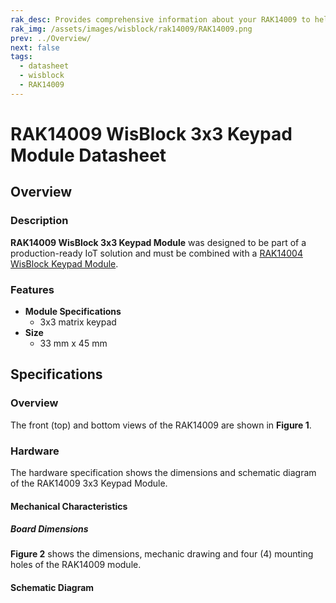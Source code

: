 ```yaml
---
rak_desc: Provides comprehensive information about your RAK14009 to help you use it. This information includes technical specifications, characteristics, and requirements, and it also discusses the device components.
rak_img: /assets/images/wisblock/rak14009/RAK14009.png
prev: ../Overview/
next: false
tags:
  - datasheet
  - wisblock
  - RAK14009
---
```


# RAK14009 WisBlock 3x3 Keypad Module Datasheet

## Overview
### Description

**RAK14009 WisBlock 3x3 Keypad Module** was designed to be part of a production-ready IoT solution and must be combined with a [RAK14004 WisBlock Keypad Module](/Product-Categories/WisBlock/RAK14004/).

### Features

* **Module Specifications**
  * 3x3 matrix keypad
* **Size**
  * 33&nbsp;mm x 45&nbsp;mm

## Specifications

### Overview

The front (top) and bottom views of the RAK14009 are shown in **Figure 1**.

<rk-img
  src="/assets/images/wisblock/rak14009/datasheet/RAK14009_Overview.png"
  width="40%"
  caption="RAK14009 Top and Bottom view"
/>

### Hardware

The hardware specification shows the dimensions and schematic diagram of the RAK14009 3x3 Keypad Module.

#### Mechanical Characteristics

##### Board Dimensions

**Figure 2** shows the dimensions, mechanic drawing and four (4) mounting holes of the RAK14009 module.

<rk-img
  src="/assets/images/wisblock/rak14009/datasheet/image-20210728175848470.png"
  width="50%"
  caption="RAK14009 Mechanical Dimensions"
/>


#### Schematic Diagram

<rk-img
  src="/assets/images/wisblock/rak14009/datasheet/image-20210728180224068.png"
  width="80%"
  caption="RAK14009 Schematic Diagram"
/>